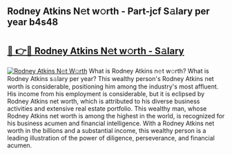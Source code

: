 ## Rodney Atkins N𝚎t w𝚘rth - Part-jcf S𝚊lary per year b4s48

# <h2><a href="http://gc36enm.nevu.top/?p=Rodney+Atkins">🔗 👉🔴 Rodney Atkins N𝚎t w𝚘rth - S𝚊lary</a></h2>

[![Rodney Atkins N𝚎t W𝚘rth](https://i.imgur.com/Oavwk0R.jpeg)](http://gc36enm.nevu.top/?p=Rodney+Atkins)
What is Rodney Atkins n𝚎t w𝚘rth? What is Rodney Atkins s𝚊lary per year?
This wealthy person's Rodney Atkins net worth is considerable, positioning him among the industry's most affluent. His income from his employment is considerable, but it is eclipsed by Rodney Atkins net worth, which is attributed to his diverse business activities and extensive real estate portfolio. This wealthy man, whose Rodney Atkins net worth is among the highest in the world, is recognized for his business acumen and financial intelligence. With a Rodney Atkins net worth in the billions and a substantial income, this wealthy person is a leading illustration of the power of diligence, perseverance, and financial acumen.
